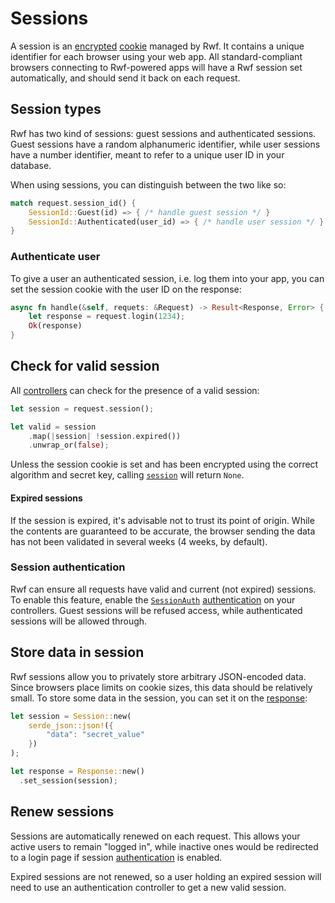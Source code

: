 # Sessions

A session is an [encrypted](../../encryption) [cookie](../cookies) managed by Rwf. It contains a unique identifier for each browser using your web app. All standard-compliant browsers connecting to Rwf-powered apps will have a Rwf session set automatically, and should send it back on each request.

## Session types

Rwf has two kind of sessions: guest sessions and authenticated sessions. Guest sessions have a random alphanumeric identifier, while user sessions have a number identifier, meant to refer to a unique user ID in your database.

When using sessions, you can distinguish between the two like so:

```rust
match request.session_id() {
    SessionId::Guest(id) => { /* handle guest session */ }
    SessionId::Authenticated(user_id) => { /* handle user session */ }
}
```


### Authenticate user

To give a user an authenticated session, i.e. log them into your app, you can set the session cookie with the user ID on the response:

```rust
async fn handle(&self, requets: &Request) -> Result<Response, Error> {
    let response = request.login(1234);
    Ok(response)
}
```

## Check for valid session

All [controllers](../) can check for the presence of a valid session:

```rust
let session = request.session();

let valid = session
    .map(|session| !session.expired())
    .unwrap_or(false);
```

Unless the session cookie is set and has been encrypted using the correct algorithm and secret key, calling [`session`](https://docs.rs/rwf/latest/rwf/http/request/struct.Request.html#method.session) will return `None`.

#### Expired sessions
If the session is expired, it's advisable not to trust its point of origin. While the contents are guaranteed to be accurate, the browser sending the data has not been validated in several weeks (4 weeks, by default).

### Session authentication

Rwf can ensure all requests have valid and current (not expired) sessions. To enable this feature, enable the [`SessionAuth`](https://docs.rs/rwf/latest/rwf/controller/auth/struct.SessionAuth.html) [authentication](../authentication) on your controllers. Guest sessions will be refused access, while authenticated sessions will be allowed through.

## Store data in session

Rwf sessions allow you to privately store arbitrary JSON-encoded data. Since browsers place limits on cookie sizes, this data should be relatively small. To store some data in the session, you can set it on the [response](../response):

```rust
let session = Session::new(
    serde_json::json!({
        "data": "secret_value"
    })
);

let response = Response::new()
  .set_session(session);
```

## Renew sessions

Sessions are automatically renewed on each request. This allows your active users to remain "logged in", while inactive ones would be redirected to a login page if session [authentication](../authentication) is enabled.

Expired sessions are not renewed, so a user holding an expired session will need to use an authentication controller to get a new valid session.
